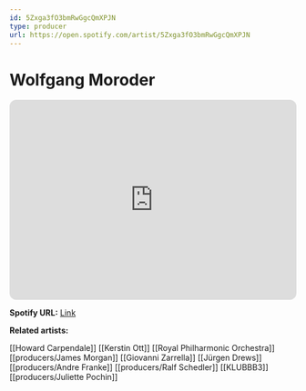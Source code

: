 ```yaml
---
id: 5Zxga3fO3bmRwGgcQmXPJN
type: producer
url: https://open.spotify.com/artist/5Zxga3fO3bmRwGgcQmXPJN
---
```

# Wolfgang Moroder

<iframe style="border-radius:12px" src="https://open.spotify.com/embed/artist/5Zxga3fO3bmRwGgcQmXPJN" width="100%" height="352" frameBorder="0" allowfullscreen="" allow="autoplay; clipboard-write; encrypted-media; fullscreen; picture-in-picture" loading="lazy"></iframe>

**Spotify URL:** [Link](https://open.spotify.com/artist/5Zxga3fO3bmRwGgcQmXPJN)

**Related artists:**

[[Howard Carpendale]]
[[Kerstin Ott]]
[[Royal Philharmonic Orchestra]]
[[producers/James Morgan]]
[[Giovanni Zarrella]]
[[Jürgen Drews]]
[[producers/Andre Franke]]
[[producers/Ralf Schedler]]
[[KLUBBB3]]
[[producers/Juliette Pochin]]
